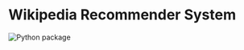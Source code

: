 # Wikipedia Recommender System

![Python package](https://github.com/MichalRedm/wikipedia-recommender-system/actions/workflows/python-package.yml/badge.svg)
